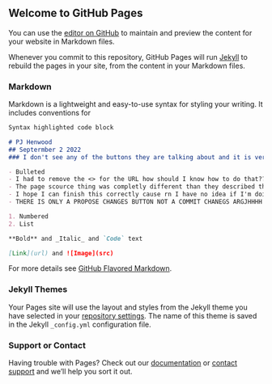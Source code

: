 ## Welcome to GitHub Pages

You can use the [editor on GitHub](https://github.com/kalutes/CS193_Fall18_Lab1/edit/master/index.md) to maintain and preview the content for your website in Markdown files.

Whenever you commit to this repository, GitHub Pages will run [Jekyll](https://jekyllrb.com/) to rebuild the pages in your site, from the content in your Markdown files.

### Markdown

Markdown is a lightweight and easy-to-use syntax for styling your writing. It includes conventions for

```markdown
Syntax highlighted code block

# PJ Henwood
## Septermber 2 2022
### I don't see any of the buttons they are talking about and it is very annoying

- Bulleted
- I had to remove the <> for the URL how should I know how to do that???
- The page scource thing was completly different than they described the master thing was in a whole other section
- I hope I can finish this correctly cause rn I have no idea if I'm doing any of this right.
- THERE IS ONLY A PROPOSE CHANGES BUTTON NOT A COMMIT CHANEGS ARGJHHHH

1. Numbered
2. List

**Bold** and _Italic_ and `Code` text

[Link](url) and ![Image](src)
```

For more details see [GitHub Flavored Markdown](https://guides.github.com/features/mastering-markdown/).

### Jekyll Themes

Your Pages site will use the layout and styles from the Jekyll theme you have selected in your [repository settings](https://github.com/kalutes/CS193_Fall18_Lab1/settings). The name of this theme is saved in the Jekyll `_config.yml` configuration file.

### Support or Contact

Having trouble with Pages? Check out our [documentation](https://help.github.com/categories/github-pages-basics/) or [contact support](https://github.com/contact) and we’ll help you sort it out.
